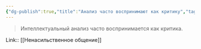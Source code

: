 ```yaml
---
{"dg-publish":true,"title":"Анализ часто воспринимают как критику","tags":["quotes"],"date":"2021-01-11T20:11:47+04:00","modified_at":"2023-03-13T20:39:38+04:00","permalink":"/quotes/202101112014/","dgPassFrontmatter":true}
---
```



> Интеллектуальный анализ часто воспринимается как критика.

Link:: [[Ненасильственное общение]]
